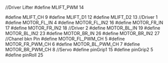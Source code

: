 //Driver Lifter
#define MLIFT_PWM 14

#define MLIFT_CH 9
#define MLIFT_D1 12
#define MLIFT_D2 13
//Driver 1
#define MOTOR_FL_IN 4
#define MOTOR_FL_IN2 16
#define MOTOR_FR_IN 17
#define MOTOR_FR_IN2 18
//Driver 2
#define MOTOR_BL_IN 19
#define MOTOR_BL_IN2 23
#define MOTOR_BR_IN 26
#define MOTOR_BR_IN2 27
//Chanel bkn Pin
#define MOTOR_FL_PWM_CH 5
#define MOTOR_FR_PWM_CH 6
#define MOTOR_BL_PWM_CH 7
#define MOTOR_BR_PWM_CH 8
//Servo
#define pinGrip1 15
#define pinGrip2 5
#define pinRoll 25

